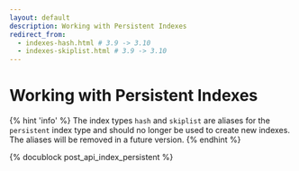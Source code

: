 ```yaml
---
layout: default
description: Working with Persistent Indexes
redirect_from:
  - indexes-hash.html # 3.9 -> 3.10
  - indexes-skiplist.html # 3.9 -> 3.10
---
```

Working with Persistent Indexes
===============================

{% hint 'info' %}
The index types `hash` and `skiplist` are aliases for the `persistent` index
type and should no longer be used to create new indexes. The aliases will be
removed in a future version.
{% endhint %}

<!-- js/actions/api-index.js -->
{% docublock post_api_index_persistent %}
